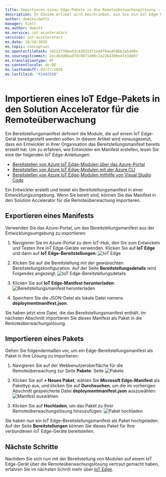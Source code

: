 ```yaml
---
title: Importieren eines Edge-Pakets in die Remoteüberwachungslösung – Azure | Microsoft-Dokumentation
description: In diesem Artikel wird beschrieben, wie Sie ein IoT Edge-Paket in den Solution Accelerator für die Remoteüberwachung importieren.
author: dominicbetts
manager: timlt
ms.author: dobett
ms.service: iot-accelerators
services: iot-accelerators
ms.date: 10/10/2018
ms.topic: conceptual
ms.openlocfilehash: 34222f396ed3c43932371aa9f64a459bb2a5dd0e
ms.sourcegitcommit: 2ec4b3d0bad7dc0071400c2a2264399e4fe34897
ms.translationtype: HT
ms.contentlocale: de-DE
ms.lasthandoff: 03/27/2020
ms.locfileid: "61442938"
---
```

# <a name="import-an-iot-edge-package-into-your-remote-monitoring-solution-accelerator"></a>Importieren eines IoT Edge-Pakets in den Solution Accelerator für die Remoteüberwachung

Ein Bereitstellungsmanifest definiert die Module, die auf einem IoT Edge-Gerät bereitgestellt werden sollen. In diesem Artikel wird vorausgesetzt, dass ein Entwickler in Ihrer Organisation das Bereitstellungsmanifest bereits erstellt hat. Um zu erfahren, wie Entwickler ein Manifest erstellen, lesen Sie eine der folgenden IoT Edge-Anleitungen:

- [Bereitstellen von Azure IoT Edge-Modulen über das Azure-Portal](../iot-edge/how-to-deploy-modules-portal.md)
- [Bereitstellen von Azure IoT Edge-Modulen mit der Azure CLI](../iot-edge/how-to-deploy-modules-cli.md)
- [Bereitstellen von Azure IoT Edge-Modulen mithilfe von Visual Studio Code](../iot-edge/how-to-deploy-modules-vscode.md)

Ein Entwickler erstellt und testet ein Bereitstellungsmanifest in einer Entwicklungsumgebung. Wenn Sie bereit sind, können Sie das Manifest in den Solution Accelerator für die Remoteüberwachung importieren.

## <a name="export-a-manifest"></a>Exportieren eines Manifests

Verwenden Sie das Azure-Portal, um das Bereitstellungsmanifest aus der Entwicklungsumgebung zu exportieren:

1. Navigieren Sie im Azure-Portal zu dem IoT-Hub, den Sie zum Entwickeln und Testen Ihre IoT Edge-Geräte verwenden. Klicken Sie auf **IoT Edge** und dann auf **IoT Edge-Bereitstellungen**: ![IoT Edge](media/iot-accelerators-remote-monitoring-import-edge-package/iotedge.png)

1. Klicken Sie auf die Bereitstellung mit der gewünschten Bereitstellungskonfiguration. Auf der Seite **Bereitstellungsdetails** wird Folgendes angezeigt: ![IoT Edge-Bereitstellungsdetails](media/iot-accelerators-remote-monitoring-import-edge-package/deploymentdetails.png)

1. Klicken Sie auf **IoT Edge-Manifest herunterladen**: ![Bereitstellungsmanifest herunterladen](media/iot-accelerators-remote-monitoring-import-edge-package/download.png)

1. Speichern Sie die JSON-Datei als lokale Datei namens **deploymentmanifest.json**.

Sie haben jetzt eine Datei, die das Bereitstellungsmanifest enthält. Im nächsten Abschnitt importieren Sie dieses Manifest als Paket in die Remoteüberwachungslösung.

## <a name="import-a-package"></a>Importieren eines Pakets

Gehen Sie folgendermaßen vor, um ein Edge-Bereitstellungsmanifest als Paket in Ihre Lösung zu importieren:

1. Navigieren Sie auf der Webbenutzeroberfläche für die Remoteüberwachung zur Seite **Pakete**: Seite ![Pakete](media/iot-accelerators-remote-monitoring-import-edge-package/packagespage.png)

1. Klicken Sie auf **+ Neues Paket**, wählen Sie **Microsoft Edge-Manifest** als Pakettyp aus, und klicken Sie auf **Durchsuchen**, um die im vorherigen Abschnitt gespeicherte Datei **deploymentmanifest.json** auszuwählen: ![Manifest auswählen](media/iot-accelerators-remote-monitoring-import-edge-package/selectmanifest.png)

1. Klicken Sie auf **Hochladen**, um das Paket zu Ihrer Remoteüberwachungslösung hinzuzufügen: ![Paket hochladen](media/iot-accelerators-remote-monitoring-import-edge-package/uploadedpackage.png)

Sie haben nun ein IoT Edge-Bereitstellungsmanifest als Paket hochgeladen. Auf der Seite **Bereitstellungen** können Sie dieses Paket für Ihre verbundenen IoT Edge-Geräte bereitstellen.

## <a name="next-steps"></a>Nächste Schritte

Nachdem Sie sich nun mit der Bereitstellung von Modulen auf einem IoT Edge-Gerät über die Remoteüberwachungslösung vertraut gemacht haben, erfahren Sie im nächsten Schritt mehr über [IoT Edge](../iot-edge/about-iot-edge.md).
